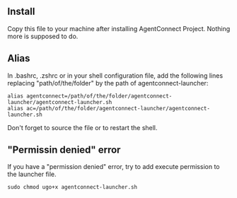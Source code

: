 ## Install

Copy this file to your machine after installing AgentConnect Project. Nothing more is supposed to do.

## Alias

In .bashrc, .zshrc or in your shell configuration file, add the following lines replacing "path/of/the/folder" by the path of agentconnect-launcher:

```
alias agentconnect=/path/of/the/folder/agentconnect-launcher/agentconnect-launcher.sh
alias ac=/path/of/the/folder/agentconnect-launcher/agentconnect-launcher.sh
```

Don't forget to source the file or to restart the shell.

## "Permissin denied" error

If you have a "permission denied" error, try to add execute permission to the launcher file.

```
sudo chmod ugo+x agentconnect-launcher.sh
```

